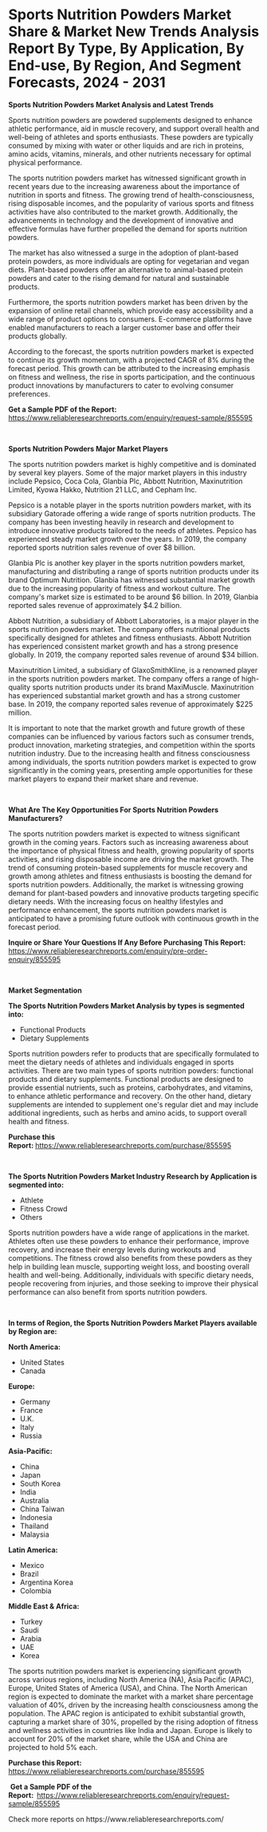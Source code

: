 <p><h1>Sports Nutrition Powders Market Share & Market New Trends Analysis Report By Type, By Application, By End-use, By Region, And Segment Forecasts, 2024 - 2031</h1></p><p><strong>Sports Nutrition Powders Market Analysis and Latest Trends</strong></p>
<p><p>Sports nutrition powders are powdered supplements designed to enhance athletic performance, aid in muscle recovery, and support overall health and well-being of athletes and sports enthusiasts. These powders are typically consumed by mixing with water or other liquids and are rich in proteins, amino acids, vitamins, minerals, and other nutrients necessary for optimal physical performance.</p><p>The sports nutrition powders market has witnessed significant growth in recent years due to the increasing awareness about the importance of nutrition in sports and fitness. The growing trend of health-consciousness, rising disposable incomes, and the popularity of various sports and fitness activities have also contributed to the market growth. Additionally, the advancements in technology and the development of innovative and effective formulas have further propelled the demand for sports nutrition powders.</p><p>The market has also witnessed a surge in the adoption of plant-based protein powders, as more individuals are opting for vegetarian and vegan diets. Plant-based powders offer an alternative to animal-based protein powders and cater to the rising demand for natural and sustainable products.</p><p>Furthermore, the sports nutrition powders market has been driven by the expansion of online retail channels, which provide easy accessibility and a wide range of product options to consumers. E-commerce platforms have enabled manufacturers to reach a larger customer base and offer their products globally.</p><p>According to the forecast, the sports nutrition powders market is expected to continue its growth momentum, with a projected CAGR of 8% during the forecast period. This growth can be attributed to the increasing emphasis on fitness and wellness, the rise in sports participation, and the continuous product innovations by manufacturers to cater to evolving consumer preferences.</p></p>
<p><strong>Get a Sample PDF of the Report:&nbsp;</strong> <a href="https://www.reliableresearchreports.com/enquiry/request-sample/855595">https://www.reliableresearchreports.com/enquiry/request-sample/855595</a></p>
<p>&nbsp;</p>
<p><strong>Sports Nutrition Powders Major Market Players</strong></p>
<p><p>The sports nutrition powders market is highly competitive and is dominated by several key players. Some of the major market players in this industry include Pepsico, Coca Cola, Glanbia Plc, Abbott Nutrition, Maxinutrition Limited, Kyowa Hakko, Nutrition 21 LLC, and Cepham Inc.</p><p>Pepsico is a notable player in the sports nutrition powders market, with its subsidiary Gatorade offering a wide range of sports nutrition products. The company has been investing heavily in research and development to introduce innovative products tailored to the needs of athletes. Pepsico has experienced steady market growth over the years. In 2019, the company reported sports nutrition sales revenue of over $8 billion.</p><p>Glanbia Plc is another key player in the sports nutrition powders market, manufacturing and distributing a range of sports nutrition products under its brand Optimum Nutrition. Glanbia has witnessed substantial market growth due to the increasing popularity of fitness and workout culture. The company's market size is estimated to be around $6 billion. In 2019, Glanbia reported sales revenue of approximately $4.2 billion.</p><p>Abbott Nutrition, a subsidiary of Abbott Laboratories, is a major player in the sports nutrition powders market. The company offers nutritional products specifically designed for athletes and fitness enthusiasts. Abbott Nutrition has experienced consistent market growth and has a strong presence globally. In 2019, the company reported sales revenue of around $34 billion.</p><p>Maxinutrition Limited, a subsidiary of GlaxoSmithKline, is a renowned player in the sports nutrition powders market. The company offers a range of high-quality sports nutrition products under its brand MaxiMuscle. Maxinutrition has experienced substantial market growth and has a strong customer base. In 2019, the company reported sales revenue of approximately $225 million.</p><p>It is important to note that the market growth and future growth of these companies can be influenced by various factors such as consumer trends, product innovation, marketing strategies, and competition within the sports nutrition industry. Due to the increasing health and fitness consciousness among individuals, the sports nutrition powders market is expected to grow significantly in the coming years, presenting ample opportunities for these market players to expand their market share and revenue.</p></p>
<p>&nbsp;</p>
<p><strong>What Are The Key Opportunities For Sports Nutrition Powders Manufacturers?</strong></p>
<p><p>The sports nutrition powders market is expected to witness significant growth in the coming years. Factors such as increasing awareness about the importance of physical fitness and health, growing popularity of sports activities, and rising disposable income are driving the market growth. The trend of consuming protein-based supplements for muscle recovery and growth among athletes and fitness enthusiasts is boosting the demand for sports nutrition powders. Additionally, the market is witnessing growing demand for plant-based powders and innovative products targeting specific dietary needs. With the increasing focus on healthy lifestyles and performance enhancement, the sports nutrition powders market is anticipated to have a promising future outlook with continuous growth in the forecast period.</p></p>
<p><strong>Inquire or Share Your Questions If Any Before Purchasing This Report:</strong> <a href="https://www.reliableresearchreports.com/enquiry/pre-order-enquiry/855595">https://www.reliableresearchreports.com/enquiry/pre-order-enquiry/855595</a></p>
<p>&nbsp;</p>
<p><strong>Market Segmentation</strong></p>
<p><strong>The Sports Nutrition Powders Market Analysis by types is segmented into:</strong></p>
<p><ul><li>Functional Products</li><li>Dietary Supplements</li></ul></p>
<p><p>Sports nutrition powders refer to products that are specifically formulated to meet the dietary needs of athletes and individuals engaged in sports activities. There are two main types of sports nutrition powders: functional products and dietary supplements. Functional products are designed to provide essential nutrients, such as proteins, carbohydrates, and vitamins, to enhance athletic performance and recovery. On the other hand, dietary supplements are intended to supplement one's regular diet and may include additional ingredients, such as herbs and amino acids, to support overall health and fitness.</p></p>
<p><strong>Purchase this Report:&nbsp;</strong><a href="https://www.reliableresearchreports.com/purchase/855595">https://www.reliableresearchreports.com/purchase/855595</a></p>
<p>&nbsp;</p>
<p><strong>The Sports Nutrition Powders Market Industry Research by Application is segmented into:</strong></p>
<p><ul><li>Athlete</li><li>Fitness Crowd</li><li>Others</li></ul></p>
<p><p>Sports nutrition powders have a wide range of applications in the market. Athletes often use these powders to enhance their performance, improve recovery, and increase their energy levels during workouts and competitions. The fitness crowd also benefits from these powders as they help in building lean muscle, supporting weight loss, and boosting overall health and well-being. Additionally, individuals with specific dietary needs, people recovering from injuries, and those seeking to improve their physical performance can also benefit from sports nutrition powders.</p></p>
<p>&nbsp;</p>
<p><strong>In terms of Region, the Sports Nutrition Powders Market Players available by Region are:</strong></p>
<p>
    <p> <strong> North America: </strong>
        <ul>
            <li>United States</li>
            <li>Canada</li>
        </ul>
        </p> 
    <p> <strong> Europe: </strong>
        <ul>
            <li>Germany</li>
            <li>France</li>
            <li>U.K.</li>
            <li>Italy</li>
            <li>Russia</li>
        </ul>
        </p> 
    <p> <strong> Asia-Pacific: </strong>
        <ul>
            <li>China</li>
            <li>Japan</li>
            <li>South Korea</li>
            <li>India</li>
            <li>Australia</li>
            <li>China Taiwan</li>
            <li>Indonesia</li>
            <li>Thailand</li>
            <li>Malaysia</li>
        </ul>
        </p> 
    <p> <strong> Latin America: </strong>
        <ul>
            <li>Mexico</li>
            <li>Brazil</li>
            <li>Argentina Korea</li>
            <li>Colombia</li>
        </ul>
        </p> 
    <p> <strong> Middle East & Africa: </strong>
        <ul>
            <li>Turkey</li>
            <li>Saudi</li>
            <li>Arabia</li>
            <li>UAE</li>
            <li>Korea</li>
        </ul>
    </p>
    </p>
<p><p>The sports nutrition powders market is experiencing significant growth across various regions, including North America (NA), Asia Pacific (APAC), Europe, United States of America (USA), and China. The North American region is expected to dominate the market with a market share percentage valuation of 40%, driven by the increasing health consciousness among the population. The APAC region is anticipated to exhibit substantial growth, capturing a market share of 30%, propelled by the rising adoption of fitness and wellness activities in countries like India and Japan. Europe is likely to account for 20% of the market share, while the USA and China are projected to hold 5% each.</p></p>
<p><strong>Purchase this Report: </strong><a href="https://www.reliableresearchreports.com/purchase/855595">https://www.reliableresearchreports.com/purchase/855595</a></p>
<p>&nbsp;<strong>Get a Sample PDF of the Report:&nbsp;&nbsp;</strong><a href="https://www.reliableresearchreports.com/enquiry/request-sample/855595">https://www.reliableresearchreports.com/enquiry/request-sample/855595</a></p>
<p><strong></strong></p>
<p>Check more reports on https://www.reliableresearchreports.com/</p>